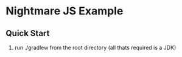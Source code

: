 # Nightmare JS Example

## Quick Start

1. run ./gradlew from the root directory (all thats required is a JDK)